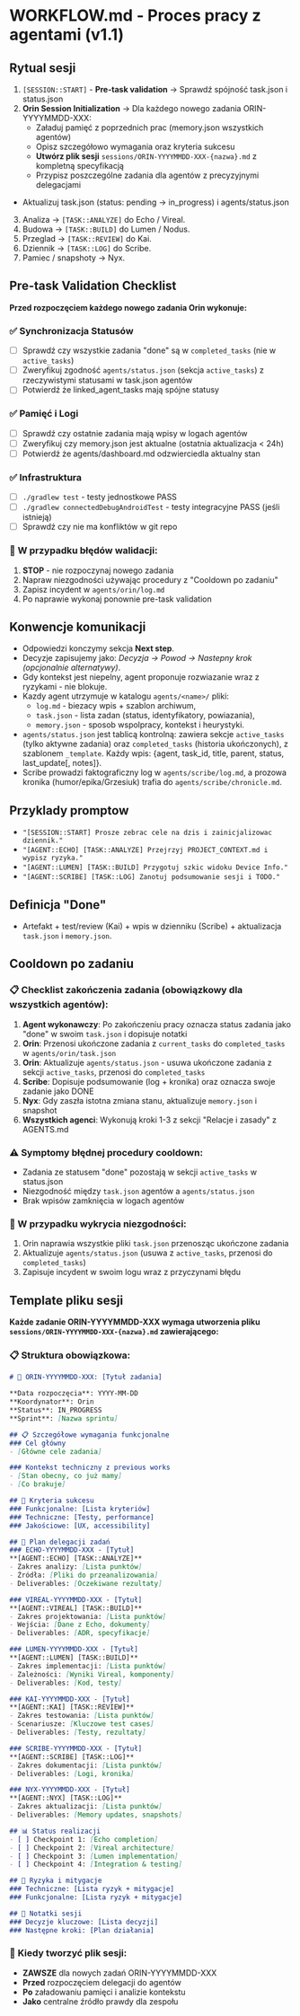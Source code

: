 ﻿# WORKFLOW.md - Proces pracy z agentami (v1.1)

## Rytual sesji
1. `[SESSION::START]` - **Pre-task validation** → Sprawdź spójność task.json i status.json
2. **Orin Session Initialization** → Dla każdego nowego zadania ORIN-YYYYMMDD-XXX:
   - Załaduj pamięć z poprzednich prac (memory.json wszystkich agentów)
   - Opisz szczegółowo wymagania oraz kryteria sukcesu  
   - **Utwórz plik sesji** `sessions/ORIN-YYYYMMDD-XXX-{nazwa}.md` z kompletną specyfikacją
   - Przypisz poszczególne zadania dla agentów z precyzyjnymi delegacjami
  - Aktualizuj task.json (status: pending → in_progress) i agents/status.json
3. Analiza -> `[TASK::ANALYZE]` do Echo / Vireal.
4. Budowa -> `[TASK::BUILD]` do Lumen / Nodus.
5. Przeglad -> `[TASK::REVIEW]` do Kai.
6. Dziennik -> `[TASK::LOG]` do Scribe.
7. Pamiec / snapshoty -> Nyx.

## Pre-task Validation Checklist
**Przed rozpoczęciem każdego nowego zadania Orin wykonuje:**

### ✅ **Synchronizacja Statusów**
- [ ] Sprawdź czy wszystkie zadania "done" są w `completed_tasks` (nie w `active_tasks`)
- [ ] Zweryfikuj zgodność `agents/status.json` (sekcja `active_tasks`) z rzeczywistymi statusami w task.json agentów
- [ ] Potwierdź że linked_agent_tasks mają spójne statusy

### ✅ **Pamięć i Logi**
- [ ] Sprawdź czy ostatnie zadania mają wpisy w logach agentów
- [ ] Zweryfikuj czy memory.json jest aktualne (ostatnia aktualizacja < 24h)
- [ ] Potwierdź że agents/dashboard.md odzwierciedla aktualny stan

### ✅ **Infrastruktura**
- [ ] `./gradlew test` - testy jednostkowe PASS
- [ ] `./gradlew connectedDebugAndroidTest` - testy integracyjne PASS (jeśli istnieją)
- [ ] Sprawdź czy nie ma konfliktów w git repo

### 🚨 **W przypadku błędów walidacji:**
1. **STOP** - nie rozpoczynaj nowego zadania
2. Napraw niezgodności używając procedury z "Cooldown po zadaniu"
3. Zapisz incydent w `agents/orin/log.md`
4. Po naprawie wykonaj ponownie pre-task validation

## Konwencje komunikacji
- Odpowiedzi konczymy sekcja **Next step**.
- Decyzje zapisujemy jako: *Decyzja -> Powod -> Nastepny krok (opcjonalnie alternatywy)*.
- Gdy kontekst jest niepelny, agent proponuje rozwiazanie wraz z ryzykami - nie blokuje.
- Kazdy agent utrzymuje w katalogu `agents/<name>/` pliki:
  - `log.md` - biezacy wpis + szablon archiwum,
  - `task.json` - lista zadan (status, identyfikatory, powiazania),
  - `memory.json` - sposob wspolpracy, kontekst i heurystyki.
- `agents/status.json` jest tablicą kontrolną: zawiera sekcje `active_tasks` (tylko aktywne zadania) oraz `completed_tasks` (historia ukończonych), z szablonem `_template`. Każdy wpis: {agent, task_id, title, parent, status, last_update[, notes]}.
- Scribe prowadzi faktograficzny log w `agents/scribe/log.md`, a prozowa kronika (humor/epika/Grzesiuk) trafia do `agents/scribe/chronicle.md`.

## Przyklady promptow
- `"[SESSION::START] Prosze zebrac cele na dzis i zainicjalizowac dziennik."`
- `"[AGENT::ECHO] [TASK::ANALYZE] Przejrzyj PROJECT_CONTEXT.md i wypisz ryzyka."`
- `"[AGENT::LUMEN] [TASK::BUILD] Przygotuj szkic widoku Device Info."`
- `"[AGENT::SCRIBE] [TASK::LOG] Zanotuj podsumowanie sesji i TODO."`

## Definicja "Done"
- Artefakt + test/review (Kai) + wpis w dzienniku (Scribe) + aktualizacja `task.json` i `memory.json`.

## Cooldown po zadaniu
### 📋 Checklist zakończenia zadania (obowiązkowy dla wszystkich agentów):
1. **Agent wykonawczy**: Po zakończeniu pracy oznacza status zadania jako "done" w swoim `task.json` i dopisuje notatki
2. **Orin**: Przenosi ukończone zadania z `current_tasks` do `completed_tasks` w `agents/orin/task.json`
3. **Orin**: Aktualizuje `agents/status.json` - usuwa ukończone zadania z sekcji `active_tasks`, przenosi do `completed_tasks`
4. **Scribe**: Dopisuje podsumowanie (log + kronika) oraz oznacza swoje zadanie jako DONE
5. **Nyx**: Gdy zaszła istotna zmiana stanu, aktualizuje `memory.json` i snapshot
6. **Wszystkich agenci**: Wykonują kroki 1-3 z sekcji "Relacje i zasady" z AGENTS.md

### ⚠️ Symptomy błędnej procedury cooldown:
- Zadania ze statusem "done" pozostają w sekcji `active_tasks` w status.json
- Niezgodność między `task.json` agentów a `agents/status.json`
- Brak wpisów zamknięcia w logach agentów

### 🔄 W przypadku wykrycia niezgodności:
1. Orin naprawia wszystkie pliki `task.json` przenosząc ukończone zadania
2. Aktualizuje `agents/status.json` (usuwa z `active_tasks`, przenosi do `completed_tasks`)
3. Zapisuje incydent w swoim logu wraz z przyczynami błędu

## Template pliku sesji
**Każde zadanie ORIN-YYYYMMDD-XXX wymaga utworzenia pliku `sessions/ORIN-YYYYMMDD-XXX-{nazwa}.md` zawierającego:**

### 📋 **Struktura obowiązkowa:**
```markdown
# 🎯 ORIN-YYYYMMDD-XXX: [Tytuł zadania]

**Data rozpoczęcia**: YYYY-MM-DD  
**Koordynator**: Orin  
**Status**: IN_PROGRESS  
**Sprint**: [Nazwa sprintu]  

## 📋 Szczegółowe wymagania funkcjonalne
### Cel główny
- [Główne cele zadania]

### Kontekst techniczny z previous works
- [Stan obecny, co już mamy]
- [Co brakuje]

## 🎯 Kryteria sukcesu
### Funkcjonalne: [Lista kryteriów]
### Techniczne: [Testy, performance]  
### Jakościowe: [UX, accessibility]

## 🎯 Plan delegacji zadań
### ECHO-YYYYMMDD-XXX - [Tytuł]
**[AGENT::ECHO] [TASK::ANALYZE]**
- Zakres analizy: [Lista punktów]
- Źródła: [Pliki do przeanalizowania]
- Deliverables: [Oczekiwane rezultaty]

### VIREAL-YYYYMMDD-XXX - [Tytuł]  
**[AGENT::VIREAL] [TASK::BUILD]**
- Zakres projektowania: [Lista punktów]
- Wejścia: [Dane z Echo, dokumenty]
- Deliverables: [ADR, specyfikacje]

### LUMEN-YYYYMMDD-XXX - [Tytuł]
**[AGENT::LUMEN] [TASK::BUILD]**
- Zakres implementacji: [Lista punktów] 
- Zależności: [Wyniki Vireal, komponenty]
- Deliverables: [Kod, testy]

### KAI-YYYYMMDD-XXX - [Tytuł]
**[AGENT::KAI] [TASK::REVIEW]**
- Zakres testowania: [Lista punktów]
- Scenariusze: [Kluczowe test cases]
- Deliverables: [Testy, rezultaty]

### SCRIBE-YYYYMMDD-XXX - [Tytuł]
**[AGENT::SCRIBE] [TASK::LOG]**
- Zakres dokumentacji: [Lista punktów]
- Deliverables: [Logi, kronika]

### NYX-YYYYMMDD-XXX - [Tytuł]
**[AGENT::NYX] [TASK::LOG]**
- Zakres aktualizacji: [Lista punktów]
- Deliverables: [Memory updates, snapshots]

## 📊 Status realizacji
- [ ] Checkpoint 1: [Echo completion]
- [ ] Checkpoint 2: [Vireal architecture]
- [ ] Checkpoint 3: [Lumen implementation]
- [ ] Checkpoint 4: [Integration & testing]

## 🚨 Ryzyka i mitygacje
### Techniczne: [Lista ryzyk + mitygacje]
### Funkcjonalne: [Lista ryzyk + mitygacje]

## 📝 Notatki sesji
### Decyzje kluczowe: [Lista decyzji]
### Następne kroki: [Plan działania]
```

### 🎯 **Kiedy tworzyć plik sesji:**
- **ZAWSZE** dla nowych zadań ORIN-YYYYMMDD-XXX
- **Przed** rozpoczęciem delegacji do agentów  
- **Po** załadowaniu pamięci i analizie kontekstu
- **Jako** centralne źródło prawdy dla zespołu

